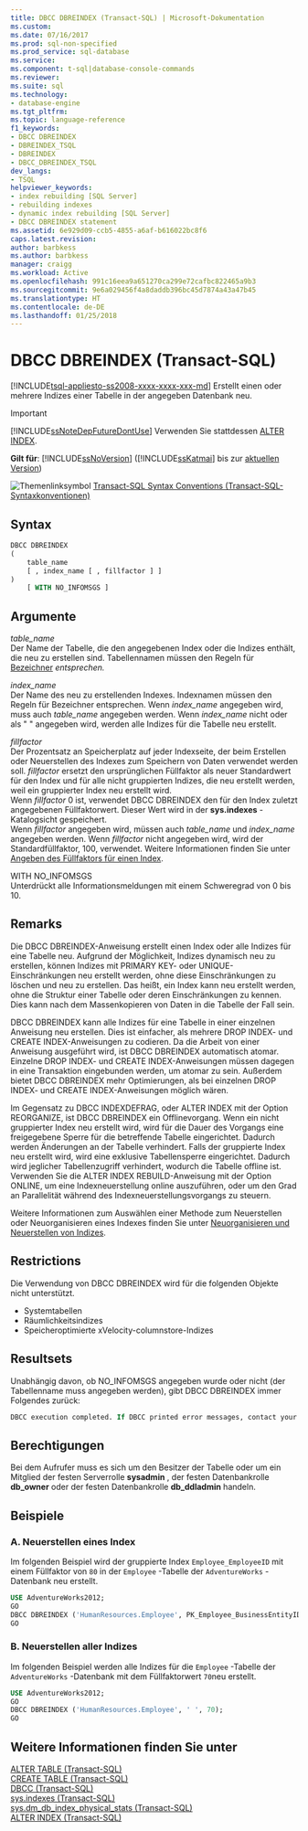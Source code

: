 ```yaml
---
title: DBCC DBREINDEX (Transact-SQL) | Microsoft-Dokumentation
ms.custom: 
ms.date: 07/16/2017
ms.prod: sql-non-specified
ms.prod_service: sql-database
ms.service: 
ms.component: t-sql|database-console-commands
ms.reviewer: 
ms.suite: sql
ms.technology:
- database-engine
ms.tgt_pltfrm: 
ms.topic: language-reference
f1_keywords:
- DBCC DBREINDEX
- DBREINDEX_TSQL
- DBREINDEX
- DBCC_DBREINDEX_TSQL
dev_langs:
- TSQL
helpviewer_keywords:
- index rebuilding [SQL Server]
- rebuilding indexes
- dynamic index rebuilding [SQL Server]
- DBCC DBREINDEX statement
ms.assetid: 6e929d09-ccb5-4855-a6af-b616022bc8f6
caps.latest.revision: 
author: barbkess
ms.author: barbkess
manager: craigg
ms.workload: Active
ms.openlocfilehash: 991c16eea9a651270ca299e72cafbc822465a9b3
ms.sourcegitcommit: 9e6a029456f4a8daddb396bc45d7874a43a47b45
ms.translationtype: HT
ms.contentlocale: de-DE
ms.lasthandoff: 01/25/2018
---
```

# <a name="dbcc-dbreindex-transact-sql"></a>DBCC DBREINDEX (Transact-SQL)
[!INCLUDE[tsql-appliesto-ss2008-xxxx-xxxx-xxx-md](../../includes/tsql-appliesto-ss2008-xxxx-xxxx-xxx-md.md)] Erstellt einen oder mehrere Indizes einer Tabelle in der angegeben Datenbank neu.
  
> [!IMPORTANT]  
>  [!INCLUDE[ssNoteDepFutureDontUse](../../includes/ssnotedepfuturedontuse-md.md)] Verwenden Sie stattdessen [ALTER INDEX](../../t-sql/statements/alter-index-transact-sql.md).  
  
**Gilt für**: [!INCLUDE[ssNoVersion](../../includes/ssnoversion-md.md)] ([!INCLUDE[ssKatmai](../../includes/sskatmai-md.md)] bis zur [aktuellen Version](http://go.microsoft.com/fwlink/p/?LinkId=299658))
  
![Themenlinksymbol](../../database-engine/configure-windows/media/topic-link.gif "Topic link icon") [Transact-SQL Syntax Conventions (Transact-SQL-Syntaxkonventionen)](../../t-sql/language-elements/transact-sql-syntax-conventions-transact-sql.md)
  
## <a name="syntax"></a>Syntax  
  
```sql
DBCC DBREINDEX   
(   
    table_name   
    [ , index_name [ , fillfactor ] ]  
)  
    [ WITH NO_INFOMSGS ]   
```  
  
## <a name="arguments"></a>Argumente  
 *table_name*  
 Der Name der Tabelle, die den angegebenen Index oder die Indizes enthält, die neu zu erstellen sind. Tabellennamen müssen den Regeln für [Bezeichner](../../relational-databases/databases/database-identifiers.md) *entsprechen.*  
  
 *index_name*  
 Der Name des neu zu erstellenden Indexes. Indexnamen müssen den Regeln für Bezeichner entsprechen. Wenn *index_name* angegeben wird, muss auch *table_name* angegeben werden. Wenn *index_name* nicht oder als " " angegeben wird, werden alle Indizes für die Tabelle neu erstellt.  
  
 *fillfactor*  
 Der Prozentsatz an Speicherplatz auf jeder Indexseite, der beim Erstellen oder Neuerstellen des Indexes zum Speichern von Daten verwendet werden soll. *fillfactor* ersetzt den ursprünglichen Füllfaktor als neuer Standardwert für den Index und für alle nicht gruppierten Indizes, die neu erstellt werden, weil ein gruppierter Index neu erstellt wird.  
 Wenn *fillfactor* 0 ist, verwendet DBCC DBREINDEX den für den Index zuletzt angegebenen Füllfaktorwert. Dieser Wert wird in der **sys.indexes** -Katalogsicht gespeichert.   
 Wenn *fillfactor* angegeben wird, müssen auch *table_name* und *index_name* angegeben werden. Wenn *fillfactor* nicht angegeben wird, wird der Standardfüllfaktor, 100, verwendet. Weitere Informationen finden Sie unter [Angeben des Füllfaktors für einen Index](../../relational-databases/indexes/specify-fill-factor-for-an-index.md).  
  
 WITH NO_INFOMSGS  
 Unterdrückt alle Informationsmeldungen mit einem Schweregrad von 0 bis 10.  
  
## <a name="remarks"></a>Remarks  
Die DBCC DBREINDEX-Anweisung erstellt einen Index oder alle Indizes für eine Tabelle neu. Aufgrund der Möglichkeit, Indizes dynamisch neu zu erstellen, können Indizes mit PRIMARY KEY- oder UNIQUE-Einschränkungen neu erstellt werden, ohne diese Einschränkungen zu löschen und neu zu erstellen. Das heißt, ein Index kann neu erstellt werden, ohne die Struktur einer Tabelle oder deren Einschränkungen zu kennen. Dies kann nach dem Massenkopieren von Daten in die Tabelle der Fall sein.

DBCC DBREINDEX kann alle Indizes für eine Tabelle in einer einzelnen Anweisung neu erstellen. Dies ist einfacher, als mehrere DROP INDEX- und CREATE INDEX-Anweisungen zu codieren. Da die Arbeit von einer Anweisung ausgeführt wird, ist DBCC DBREINDEX automatisch atomar. Einzelne DROP INDEX- und CREATE INDEX-Anweisungen müssen dagegen in eine Transaktion eingebunden werden, um atomar zu sein. Außerdem bietet DBCC DBREINDEX mehr Optimierungen, als bei einzelnen DROP INDEX- und CREATE INDEX-Anweisungen möglich wären.

Im Gegensatz zu DBCC INDEXDEFRAG, oder ALTER INDEX mit der Option REORGANIZE, ist DBCC DBREINDEX ein Offlinevorgang. Wenn ein nicht gruppierter Index neu erstellt wird, wird für die Dauer des Vorgangs eine freigegebene Sperre für die betreffende Tabelle eingerichtet. Dadurch werden Änderungen an der Tabelle verhindert. Falls der gruppierte Index neu erstellt wird, wird eine exklusive Tabellensperre eingerichtet. Dadurch wird jeglicher Tabellenzugriff verhindert, wodurch die Tabelle offline ist. Verwenden Sie die ALTER INDEX REBUILD-Anweisung mit der Option ONLINE, um eine Indexneuerstellung online auszuführen, oder um den Grad an Parallelität während des Indexneuerstellungsvorgangs zu steuern.

Weitere Informationen zum Auswählen einer Methode zum Neuerstellen oder Neuorganisieren eines Indexes finden Sie unter [Neuorganisieren und Neuerstellen von Indizes](../../relational-databases/indexes/reorganize-and-rebuild-indexes.md).
  
## <a name="restrictions"></a>Restrictions  
Die Verwendung von DBCC DBREINDEX wird für die folgenden Objekte nicht unterstützt.
-   Systemtabellen  
-   Räumlichkeitsindizes  
-   Speicheroptimierte xVelocity-columnstore-Indizes  
  
## <a name="result-sets"></a>Resultsets  
Unabhängig davon, ob NO_INFOMSGS angegeben wurde oder nicht (der Tabellenname muss angegeben werden), gibt DBCC DBREINDEX immer Folgendes zurück:
  
```sql
DBCC execution completed. If DBCC printed error messages, contact your system administrator.  
```  
  
## <a name="permissions"></a>Berechtigungen  
Bei dem Aufrufer muss es sich um den Besitzer der Tabelle oder um ein Mitglied der festen Serverrolle **sysadmin** , der festen Datenbankrolle **db_owner** oder der festen Datenbankrolle **db_ddladmin** handeln.
  
## <a name="examples"></a>Beispiele  
### <a name="a-rebuilding-an-index"></a>A. Neuerstellen eines Index  
Im folgenden Beispiel wird der gruppierte Index `Employee_EmployeeID` mit einem Füllfaktor von `80` in der `Employee` -Tabelle der `AdventureWorks` -Datenbank neu erstellt.
  
```sql  
USE AdventureWorks2012;   
GO  
DBCC DBREINDEX ('HumanResources.Employee', PK_Employee_BusinessEntityID,80);  
GO  
```  
  
### <a name="b-rebuilding-all-indexes"></a>B. Neuerstellen aller Indizes  
Im folgenden Beispiel werden alle Indizes für die `Employee` -Tabelle der `AdventureWorks` -Datenbank mit dem Füllfaktorwert `70`neu erstellt.
  
```sql
USE AdventureWorks2012;   
GO  
DBCC DBREINDEX ('HumanResources.Employee', ' ', 70);  
GO  
```  
  
## <a name="see-also"></a>Weitere Informationen finden Sie unter  
[ALTER TABLE &#40;Transact-SQL&#41;](../../t-sql/statements/alter-table-transact-sql.md)  
[CREATE TABLE &#40;Transact-SQL&#41;](../../t-sql/statements/create-table-transact-sql.md)  
[DBCC &#40;Transact-SQL&#41;](../../t-sql/database-console-commands/dbcc-transact-sql.md)  
[sys.indexes &#40;Transact-SQL&#41;](../../relational-databases/system-catalog-views/sys-indexes-transact-sql.md)  
[sys.dm_db_index_physical_stats &#40;Transact-SQL&#41;](../../relational-databases/system-dynamic-management-views/sys-dm-db-index-physical-stats-transact-sql.md)  
[ALTER INDEX &#40;Transact-SQL&#41;](../../t-sql/statements/alter-index-transact-sql.md)  
  
  

